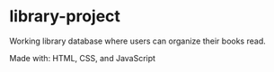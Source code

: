 # library-project

Working library database where users can organize their books read.

Made with: HTML, CSS, and JavaScript

